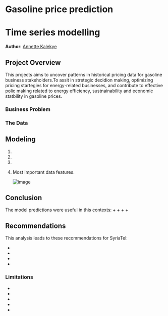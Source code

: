 # Gasoline price prediction
# Time series modelling

**Author**: [Annette Kalekye](annette.kalekye@student.moringaschool.com)

## Project Overview

This projects aims to uncover patterns in historical pricing data for gasoline business stakeholders.To assit in stretegic decidion making, optimizing pricing startegies for energy-related businesses, and contribute to effective polic making related to energy efficiency, sustnainability and economic statbility in gasoline prices.


### Business Problem





### The Data





## Modeling

1. 



3. 



4.






5. Most important data features.




   
   ![image]()
## Conclusion

The model predictions were useful in this contexts:
+ 
+
+ 
+ 

## Recommendations

This analysis leads to these recommendations for SyriaTel:

+ 
+
+ 
+ 
### Limitations

+
+ 
+ 
+ 
+ 
